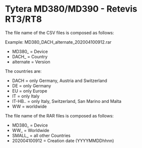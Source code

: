 # Tytera MD380/MD390 - Retevis RT3/RT8 #

The file name of the CSV files is composed as follows:

Example: MD380_DACH_alternate_202004100912.rar

- MD380_		=	Device
- DACH_			=	Country
- alternate		=	Version

The countries are:

- DACH			=	only Germany, Austria and Switzerland
- DE			=	only Germany
- EU			=	only Europe
- IT			=	only Italy
- IT-HB..		=	only Italy, Switzerland, San Marino and Malta
- WW			=	worldwide

The file name of the RAR files is composed as follows:

- MD380_		=	Device
- WW_			=	Worldwide
- SMALL_		=	all other Countries
- 202004100912	=	Creation date (YYYYMMDDhhnn)
